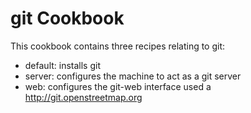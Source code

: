 # git Cookbook

This cookbook contains three recipes relating to git:

* default: installs git
* server: configures the machine to act as a git server
* web: configures the git-web interface used a http://git.openstreetmap.org
